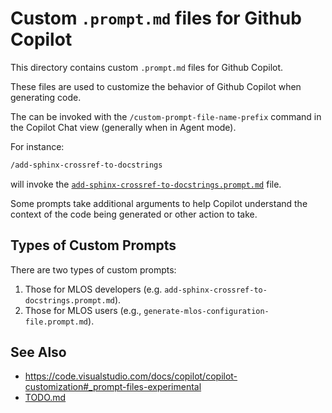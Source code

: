 # Custom `.prompt.md` files for Github Copilot

This directory contains custom `.prompt.md` files for Github Copilot.

These files are used to customize the behavior of Github Copilot when generating code.

The can be invoked with the `/custom-prompt-file-name-prefix` command in the Copilot Chat view (generally when in Agent mode).

For instance:

```txt
/add-sphinx-crossref-to-docstrings
```

will invoke the [`add-sphinx-crossref-to-docstrings.prompt.md`](./add-sphinx-crossref-to-docstrings.prompt.md) file.

Some prompts take additional arguments to help Copilot understand the context of the code being generated or other action to take.

## Types of Custom Prompts

There are two types of custom prompts:

1. Those for MLOS developers (e.g. `add-sphinx-crossref-to-docstrings.prompt.md`).
2. Those for MLOS users (e.g., `generate-mlos-configuration-file.prompt.md`).

## See Also

- <https://code.visualstudio.com/docs/copilot/copilot-customization#_prompt-files-experimental>
- [TODO.md](./TODO.md)
